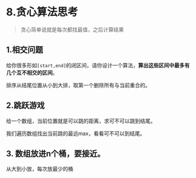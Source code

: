 #  8.贪心算法思考

> 贪心简单说就是每次都找最值，之后计算结果



##   1.相交问题

给你很多形如`[start,end]`的闭区间，请你设计一个算法，**算出这些区间中最多有几个互不相交的区间**。



排序从结尾位置从小到大排，取第一个删除所有与当前重合的。



##  2.跳跃游戏

给一个数组，当前位置就是可以跳的距离，求可不可以跳到结尾。



我们遍历数组找出当前跳的最远max，看看可不可以到结尾。



##  3. 数组放进n个桶，要接近。

从大到小放，每次放最少的桶